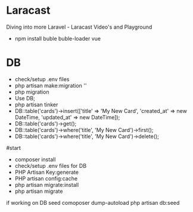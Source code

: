# Laracast
Diving into more Laravel - Laracast Video's and Playground

 - npm install buble buble-loader vue

# DB
 - check/setup .env files
 - php artisan make:migration ''
 - php migration
 - Use DB;
 - php artisan tinker
 - DB::table('cards')->insert(['title' => 'My New Card', 'created_at' => new DateTime, 'updated_at' => new DateTime]);
 - DB::table('cards')->get();
 - DB::table('cards')->where('title', 'My New Card')->first();
 - DB::table('cards')->where('title', 'My New Card')->delete();

#start
- composer install
- check/setup .env files for DB
- PHP Artisan Key:generate
- PHP artisan config:cache
- php artisan migrate:install
- php artisan migrate

if working on DB seed
comoposer dump-autoload
php artisan db:seed

